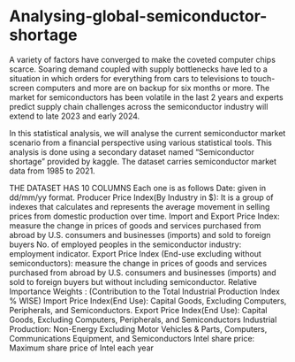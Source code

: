 # Analysing-global-semiconductor-shortage
A variety of factors have converged to make the coveted computer chips scarce. Soaring demand coupled with supply bottlenecks have led to a situation in which orders for everything from cars to televisions to touch-screen computers and more are on backup for six months or more. The market for semiconductors has been volatile in the last 2 years and experts predict supply chain challenges across the semiconductor industry will extend to late 2023 and early 2024. 

In this statistical analysis, we will analyse the current semiconductor market scenario from a financial perspective using various statistical tools. This analysis is done using a secondary dataset named “Semiconductor shortage” provided by kaggle. The dataset carries semiconductor market data from 1985 to 2021.

THE DATASET HAS 10 COLUMNS Each one is as follows
Date: given in dd/mm/yy format.
Producer Price Index(By Industry in $): It is a group of indexes that calculates and represents the average movement in selling prices from domestic production over time.
Import and Export Price Index: measure the change in prices of goods and services purchased from abroad by U.S. consumers and businesses (imports) and sold to foreign buyers 
No. of employed peoples in the semiconductor industry: employment indicator.
Export Price Index (End-use excluding without semiconductors): measure the change in prices of goods and services purchased from abroad by U.S. consumers and businesses (imports) and sold to foreign buyers but without including semiconductor.
Relative Importance Weights : (Contribution to the Total Industrial Production Index % WISE)
Import Price Index(End Use): Capital Goods, Excluding Computers, Peripherals, and Semiconductors.
Export Price Index(End Use): Capital Goods, Excluding Computers, Peripherals, and Semiconductors
Industrial Production: Non-Energy Excluding Motor Vehicles & Parts, Computers, Communications Equipment, and Semiconductors
Intel share price: Maximum share price of Intel each year
